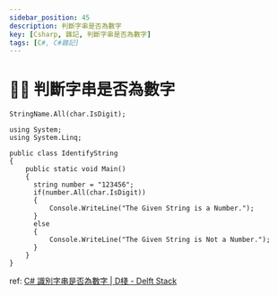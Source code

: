 ```yaml
---
sidebar_position: 45
description: 判斷字串是否為數字
key: [Csharp, 雜記, 判斷字串是否為數字]
tags: [C#, C#雜記]
---
```


# 👩‍💻 判斷字串是否為數字

```text
StringName.All(char.IsDigit);
```

```text
using System;
using System.Linq;

public class IdentifyString
{
    public static void Main()
    {
      string number = "123456";
      if(number.All(char.IsDigit))
      {
          Console.WriteLine("The Given String is a Number.");
      }
      else
      {
          Console.WriteLine("The Given String is Not a Number.");
      }
    }
}
```

ref: [C# 識別字串是否為數字 | D棧 - Delft Stack](https://www.delftstack.com/zh-tw/howto/csharp/how-to-identify-if-a-string-is-a-number-in-csharp/#c-%e4%bd%bf%e7%94%a8-enumerableall-%e6%96%b9%e6%b3%95%e4%be%86%e8%ad%98%e5%88%a5%e5%ad%97%e4%b8%b2%e6%98%af%e5%90%a6%e7%82%ba%e6%95%b8%e5%ad%97)
